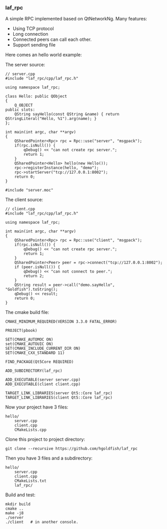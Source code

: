 ### laf_rpc

A simple RPC implemented based on QtNetworkNg. Many features:

* Using TCP protocol
* Long connection
* Connected peers can call each other.
* Support sending file


Here comes an hello world example:

The server source:

    // server.cpp
    #include "laf_rpc/cpp/laf_rpc.h"

    using namespace laf_rpc;

    class Hello: public QObject
    {
        Q_OBJECT
    public slots:
        QString sayHello(const QString &name) { return QStringLiteral("Hello, %1").arg(name); }
    };

    int main(int argc, char **argv)
    {
        QSharedPointer<Rpc> rpc = Rpc::use("server", "msgpack");
        if(rpc.isNull()) {
            qDebug() << "can not create rpc server.";
            return 1;
        }
        QSharedPointer<Hello> hello(new Hello());
        rpc->registerInstance(hello, "demo");
        rpc->startServer("tcp://127.0.0.1:8002");
        return 0;
    }

    #include "server.moc"

The client source:

    // client.cpp
    #include "laf_rpc/cpp/laf_rpc.h"

    using namespace laf_rpc;

    int main(int argc, char **argv)
    {
        QSharedPointer<Rpc> rpc = Rpc::use("client", "msgpack");
        if(rpc.isNull()) {
            qDebug() << "can not create rpc server.";
            return 1;
        }
        QSharedPointer<Peer> peer = rpc->connect("tcp://127.0.0.1:8002");
        if (peer.isNull()) {
            qDebug() << "can not connect to peer.";
            return 2;
        }
        QString result = peer->call("demo.sayHello", "Goldfish").toString();
        qDebug() << result;
        return 0;
    }

The cmake build file:

    CMAKE_MINIMUM_REQUIRED(VERSION 3.3.0 FATAL_ERROR)

    PROJECT(pbook)

    SET(CMAKE_AUTOMOC ON)
    set(CMAKE_AUTOUIC ON)
    SET(CMAKE_INCLUDE_CURRENT_DIR ON)
    SET(CMAKE_CXX_STANDARD 11)

    FIND_PACKAGE(Qt5Core REQUIRED)

    ADD_SUBDIRECTORY(laf_rpc)

    ADD_EXECUTABLE(server server.cpp)
    ADD_EXECUTABLE(client client.cpp)

    TARGET_LINK_LIBRARIES(server Qt5::Core laf_rpc)
    TARGET_LINK_LIBRARIES(client Qt5::Core laf_rpc)
    
Now your project have 3 files:

    hello/
        server.cpp
        client.cpp
        CMakeLists.cpp
        
Clone this project to project directory:

    git clone --recursive https://github.com/hgoldfish/laf_rpc
    
Then you have 3 files and a subdirectory:

    hello/
        server.cpp
        client.cpp
        CMakeLists.txt
        laf_rpc/
        
Build and test:

    mkdir build
    cmake ..
    make -j8
    ./server
    ./client   # in another console.
    

